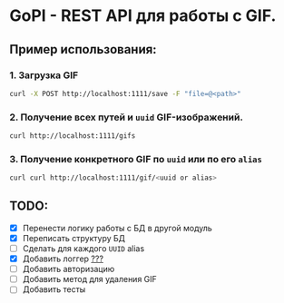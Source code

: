 # GoPI - REST API для работы с GIF.

## Пример использования:

### 1. Загрузка GIF
```bash
curl -X POST http://localhost:1111/save -F "file=@<path>"
```
### 2. Получение всех путей и `uuid` GIF-изображений.
```bash
curl http://localhost:1111/gifs
```
### 3. Получение конкретного GIF по `uuid` или по его `alias`
```bash
curl curl http://localhost:1111/gif/<uuid or alias>
```

## TODO:

- [x] Перенести логику работы с БД в другой модуль 
- [x] Переписать структуру БД
- [ ] Сделать для каждого `UUID` alias
- [x] Добавить логгер [???](https://t.me/c/2420815282/926)
- [ ] Добавить авторизацию
- [ ] Добавить метод для удаления GIF
- [ ] Добавить тесты